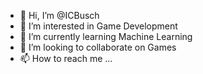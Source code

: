 - 👋 Hi, I’m @ICBusch
- 👀 I’m interested in Game Development
- 🌱 I’m currently learning Machine Learning
- 💞️ I’m looking to collaborate on Games
- 📫 How to reach me ...

<!---
ICBusch/ICBusch is a ✨ special ✨ repository because its `README.md` (this file) appears on your GitHub profile.
You can click the Preview link to take a look at your changes.
--->

